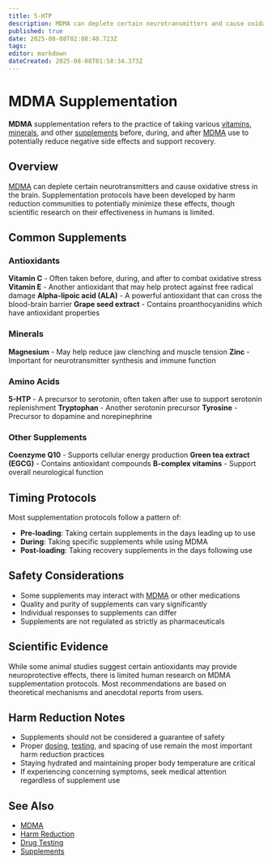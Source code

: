 ```yaml
---
title: 5-HTP
description: MDMA can deplete certain neurotransmitters and cause oxidative stress in the brain. Supplementation protocols have been developed by harm reduction communities...
published: true
date: 2025-08-08T02:08:40.723Z
tags: 
editor: markdown
dateCreated: 2025-08-08T01:58:34.373Z
---
```


# MDMA Supplementation

**MDMA** supplementation refers to the practice of taking various [vitamins](/en/vitamins), [minerals](/en/minerals), and other [supplements](/en/supplements) before, during, and after [MDMA](/en/mdma) use to potentially reduce negative side effects and support recovery.

## Overview

[MDMA](/en/mdma) can deplete certain neurotransmitters and cause oxidative stress in the brain. Supplementation protocols have been developed by harm reduction communities to potentially minimize these effects, though scientific research on their effectiveness in humans is limited.

## Common Supplements

### Antioxidants

**Vitamin C** - Often taken before, during, and after to combat oxidative stress
**Vitamin E** - Another antioxidant that may help protect against free radical damage
**Alpha-lipoic acid (ALA)** - A powerful antioxidant that can cross the blood-brain barrier
**Grape seed extract** - Contains proanthocyanidins which have antioxidant properties

### Minerals

**Magnesium** - May help reduce jaw clenching and muscle tension
**Zinc** - Important for neurotransmitter synthesis and immune function

### Amino Acids

**5-HTP** - A precursor to serotonin, often taken after use to support serotonin replenishment
**Tryptophan** - Another serotonin precursor
**Tyrosine** - Precursor to dopamine and norepinephrine

### Other Supplements

**Coenzyme Q10** - Supports cellular energy production
**Green tea extract (EGCG)** - Contains antioxidant compounds
**B-complex vitamins** - Support overall neurological function

## Timing Protocols

Most supplementation protocols follow a pattern of:

- **Pre-loading**: Taking certain supplements in the days leading up to use
- **During**: Taking specific supplements while using MDMA
- **Post-loading**: Taking recovery supplements in the days following use

## Safety Considerations

- Some supplements may interact with [MDMA](/en/mdma) or other medications
- Quality and purity of supplements can vary significantly
- Individual responses to supplements can differ
- Supplements are not regulated as strictly as pharmaceuticals

## Scientific Evidence

While some animal studies suggest certain antioxidants may provide neuroprotective effects, there is limited human research on MDMA supplementation protocols. Most recommendations are based on theoretical mechanisms and anecdotal reports from users.

## Harm Reduction Notes

- Supplements should not be considered a guarantee of safety
- Proper [dosing](/en/dosing), [testing](/en/drug-testing), and spacing of use remain the most important harm reduction practices
- Staying hydrated and maintaining proper body temperature are critical
- If experiencing concerning symptoms, seek medical attention regardless of supplement use

## See Also

- [MDMA](/en/mdma)
- [Harm Reduction](/en/harm-reduction)
- [Drug Testing](/en/drug-testing)
- [Supplements](/en/supplements)